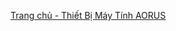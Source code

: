 [Trang chủ - Thiết Bị Máy Tính AORUS](https://anh3daophay.github.io/STT01_22645861_DuongMinhQuocBao_BTLWeb/BTL_Web_main/html/home.html)
